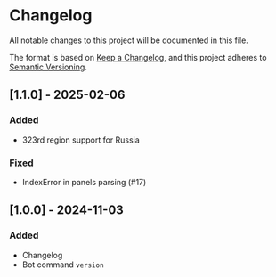 # Changelog

All notable changes to this project will be documented in this file.

The format is based on [Keep a Changelog](https://keepachangelog.com/en/1.1.0/),
and this project adheres to [Semantic Versioning](https://semver.org/spec/v2.0.0.html).

## [1.1.0] - 2025-02-06

### Added

- 323rd region support for Russia

### Fixed

- IndexError in panels parsing (#17)

## [1.0.0] - 2024-11-03

### Added

- Changelog
- Bot command `version`
